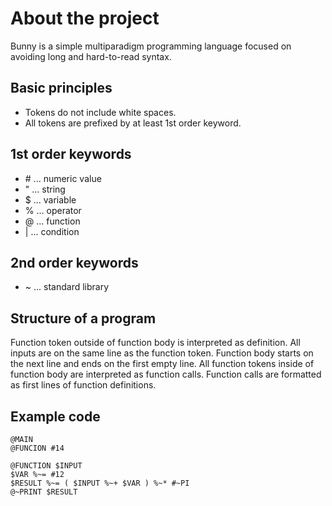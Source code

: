 # About the project
Bunny is a simple multiparadigm programming language focused on avoiding long and hard-to-read syntax.
## Basic principles
- Tokens do not include white spaces.
- All tokens are prefixed by at least 1st order keyword.
## 1st order keywords
- \# ... numeric value
- " ... string
- $ ... variable
- % ... operator
- @ ... function
- | ... condition
## 2nd order keywords
- ~ ... standard library
## Structure of a program
Function token outside of function body is interpreted as definition.
All inputs are on the same line as the function token.
Function body starts on the next line and ends on the first empty line.
All function tokens inside of function body are interpreted as function calls.
Function calls are formatted as first lines of function definitions.
## Example code
```
@MAIN
@FUNCION #14

@FUNCTION $INPUT
$VAR %~= #12
$RESULT %~= ( $INPUT %~+ $VAR ) %~* #~PI
@~PRINT $RESULT
```
